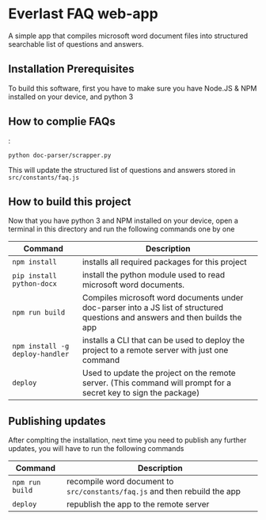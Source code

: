# Everlast FAQ web-app

A simple app that compiles microsoft word document files into structured searchable list of questions and answers.

 


## Installation Prerequisites

To build this software, first you have to make sure you have Node.JS & NPM installed on your device, and python 3

 

  

## How to complie FAQs

:

```
python doc-parser/scrapper.py
```

This will update the structured list of questions and answers stored in ```src/constants/faq.js```

 
  
   


## How to build this project

Now that you have python 3 and NPM installed on your device, open a terminal in this directory and run the following commands one by one

| Command | Description |
| ------- | ----------- |
| ```npm install``` | installs all required packages for this project | 
| ```pip install python-docx``` | install the python module used to read microsoft word documents. |
| ```npm run build``` | Compiles microsoft word documents under doc-parser into a JS list of structured questions and answers and then builds the app |
| ```npm install -g deploy-handler``` | installs a CLI that can be used to deploy the project to a remote server with just one command |
| ```deploy``` | Used to update the project on the remote server. (This command will prompt for a secret key to sign the package) |
 

  
   
    
## Publishing updates

After complting the installation, next time you need to publish any further updates, you will have to run the following commands

| Command | Description |
| ------- | ----------- |
| ```npm run build``` | recompile word document to  ```src/constants/faq.js``` and then rebuild the app |
| ```deploy``` | republish the app to the remote server |